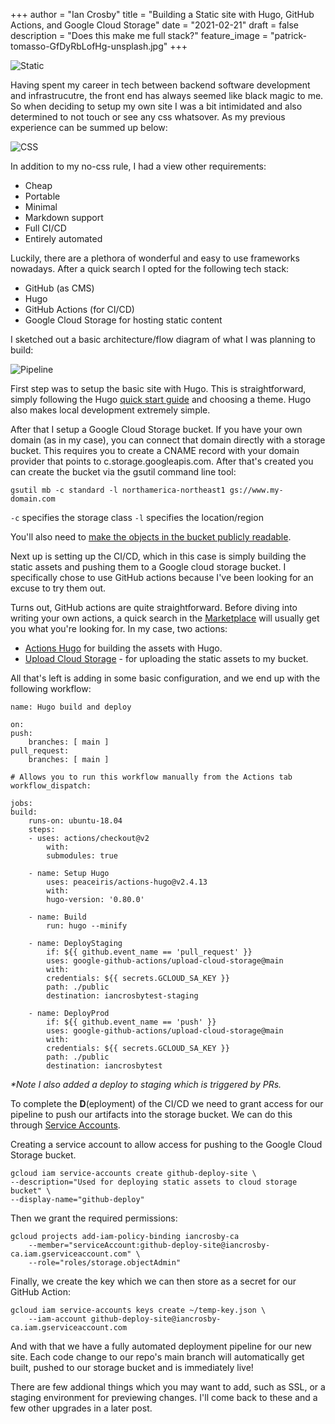 +++
author = "Ian Crosby"
title = "Building a Static site with Hugo, GitHub Actions, and Google Cloud Storage"
date = "2021-02-21"
draft = false
description = "Does this make me full stack?"
feature_image = "patrick-tomasso-GfDyRbLofHg-unsplash.jpg"
+++

![Static](../images/patrick-tomasso-GfDyRbLofHg-unsplash.jpg)

Having spent my career in tech between backend software development and infrastrucutre, the front end has always seemed like black magic to me. So when deciding to setup my own site I was a bit intimidated and also determined to not touch or see any css whatsover. As my previous experience can be summed up below:

![CSS](../images/css.gif)

In addition to my no-css rule, I had a view other requirements:

* Cheap
* Portable
* Minimal
* Markdown support
* Full CI/CD
* Entirely automated

Luckily, there are a plethora of wonderful and easy to use frameworks nowadays. After a quick search I opted for the following tech stack:

* GitHub (as CMS)
* Hugo
* GitHub Actions (for CI/CD)
* Google Cloud Storage for hosting static content

I sketched out a basic architecture/flow diagram of what I was planning to build:

![Pipeline](../images/pipeline.png)

First step was to setup the basic site with Hugo. This is straightforward, simply following the Hugo [quick start guide](https://gohugo.io/getting-started/quick-start/) and choosing a theme. Hugo also makes local development extremely simple.

After that I setup a Google Cloud Storage bucket. If you have your own domain (as in my case), you can connect that domain directly with a storage bucket. This requires you to create a CNAME record with your domain provider that points to c.storage.googleapis.com. After that's created you can create the bucket via the gsutil command line tool:

    gsutil mb -c standard -l northamerica-northeast1 gs://www.my-domain.com

`-c` specifies the storage class
`-l` specifies the location/region

You'll also need to [make the objects in the bucket publicly readable](https://cloud.google.com/storage/docs/access-control/making-data-public#buckets).

Next up is setting up the CI/CD, which in this case is simply building the static assets and pushing them to a Google cloud storage bucket. I specifically chose to use GitHub actions because I've been looking for an excuse to try them out.

Turns out, GitHub actions are quite straightforward. Before diving into writing your own actions, a quick search in the [Marketplace](https://github.com/marketplace?type=actions) will usually get you what you're looking for. In my case, two actions:

* [Actions Hugo](https://github.com/peaceiris/actions-hugo) for building the assets with Hugo.
* [Upload Cloud Storage](https://github.com/google-github-actions/upload-cloud-storage) - for uploading the static assets to my bucket.

All that's left is adding in some basic configuration, and we end up with the following workflow:

    name: Hugo build and deploy

    on:
    push:
        branches: [ main ]
    pull_request:
        branches: [ main ]

    # Allows you to run this workflow manually from the Actions tab
    workflow_dispatch:

    jobs:
    build:
        runs-on: ubuntu-18.04
        steps:
        - uses: actions/checkout@v2
            with:
            submodules: true

        - name: Setup Hugo
            uses: peaceiris/actions-hugo@v2.4.13
            with:
            hugo-version: '0.80.0'

        - name: Build
            run: hugo --minify

        - name: DeployStaging
            if: ${{ github.event_name == 'pull_request' }}
            uses: google-github-actions/upload-cloud-storage@main
            with:
            credentials: ${{ secrets.GCLOUD_SA_KEY }}
            path: ./public
            destination: iancrosbytest-staging
        
        - name: DeployProd
            if: ${{ github.event_name == 'push' }}
            uses: google-github-actions/upload-cloud-storage@main
            with:
            credentials: ${{ secrets.GCLOUD_SA_KEY }}
            path: ./public
            destination: iancrosbytest

_*Note I also added a deploy to staging which is triggered by PRs._

To complete the **D**(eployment) of the CI/CD we need to grant access for our pipeline to push our artifacts into the storage bucket. We can do this through [Service Accounts](https://cloud.google.com/iam/docs/understanding-service-accounts).

Creating a service account to allow access for pushing to the Google Cloud Storage bucket.

    gcloud iam service-accounts create github-deploy-site \
    --description="Used for deploying static assets to cloud storage bucket" \
    --display-name="github-deploy"

Then we grant the required permissions:

    gcloud projects add-iam-policy-binding iancrosby-ca 
        --member="serviceAccount:github-deploy-site@iancrosby-ca.iam.gserviceaccount.com" \
        --role="roles/storage.objectAdmin"

Finally, we create the key which we can then store as a secret for our GitHub Action:

    gcloud iam service-accounts keys create ~/temp-key.json \
        --iam-account github-deploy-site@iancrosby-ca.iam.gserviceaccount.com

And with that we have a fully automated deployment pipeline for our new site. Each code change to our repo's main branch will automatically get built, pushed to our storage bucket and is immediately live!

There are few addional things which you may want to add, such as SSL, or a staging environment for previewing changes. I'll come back to these and a few other upgrades in a later post.
